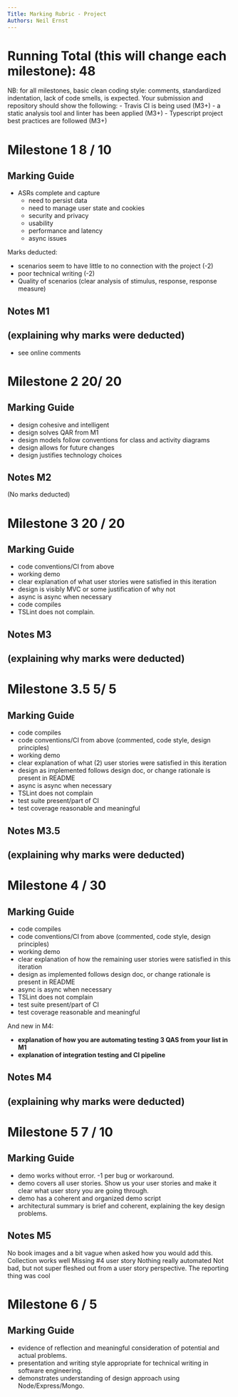 ```yaml
---
Title: Marking Rubric - Project
Authors: Neil Ernst
---
```


# Running Total (this will change each milestone):   48

NB: for all milestones, basic clean coding style: comments, standardized indentation, lack of code smells, is expected. Your submission and repository should show the following: 
	- Travis CI is being used (M3+)
	- a static analysis tool and linter has been applied (M3+)
	- Typescript project best practices are followed (M3+)

# Milestone 1    8 / 10

## Marking Guide	
- ASRs complete and capture
  - need to persist data
  - need to manage user state and cookies
  - security and privacy
  - usability
  - performance and latency
  - async issues

Marks deducted:
- scenarios seem to have little to no connection with the project (-2)
- poor technical writing  (-2)
- Quality of scenarios (clear analysis of stimulus, response, response measure)

## Notes M1
(explaining why marks were deducted)
-----
- see online comments


# Milestone 2    20/ 20

## Marking Guide

- design cohesive and intelligent
- design solves QAR from M1
- design models follow conventions for class and activity diagrams
- design allows for future changes
- design justifies technology choices

## Notes M2

(No marks deducted)


# Milestone 3   20 / 20

## Marking Guide	
- code conventions/CI from above
- working demo 
- clear explanation of what user stories were satisfied in this iteration
- design is visibly MVC or some justification of why not 
- async is async when necessary
- code compiles
- TSLint does not complain.

## Notes M3
(explaining why marks were deducted)
-----


# Milestone 3.5   5/ 5

## Marking Guide	
- code compiles 
- code conventions/CI from above (commented, code style, design principles)
- working demo 
- clear explanation of what (2) user stories were satisfied in this iteration
- design as implemented follows design doc, or change rationale is present in README
- async is async when necessary
- TSLint does not complain
- test suite present/part of CI
- test coverage reasonable and meaningful

## Notes M3.5
(explaining why marks were deducted)
-----

# Milestone 4    / 30

## Marking Guide	
- code compiles 
- code conventions/CI from above (commented, code style, design principles)
- working demo 
- clear explanation of how the remaining user stories were satisfied in this iteration
- design as implemented follows design doc, or change rationale is present in README
- async is async when necessary
- TSLint does not complain
- test suite present/part of CI
- test coverage reasonable and meaningful

And new in M4:
- **explanation of how you are automating testing 3 QAS from your list in M1** 
- **explanation of integration testing and CI pipeline**


## Notes M4
(explaining why marks were deducted)
-----

# Milestone 5 7 / 10

## Marking Guide
- demo works without error. -1 per bug or workaround.
- demo covers all user stories. Show us your user stories and make it clear what user story you are going through.
- demo has a coherent and organized demo script
- architectural summary is brief and coherent, explaining the key design problems.

## Notes M5
No book images and a bit vague when asked how you would add this.
Collection works well 
Missing #4 user story
Nothing really automated 
Not bad, but not super fleshed out from a user story perspective. The reporting thing was cool

# Milestone 6 / 5

## Marking Guide
- evidence of reflection and meaningful consideration of potential and actual problems.
- presentation and writing style appropriate for technical writing in software engineering.
- demonstrates understanding of design approach using Node/Express/Mongo.
